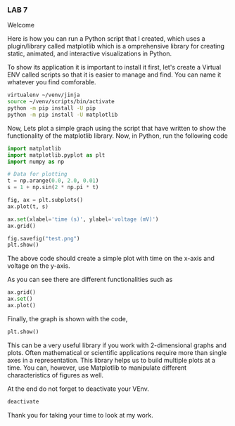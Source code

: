 ### LAB 7 

Welcome

Here is how you can run a Python script that I created, which uses a plugin/library called matplotlib which is a omprehensive library for creating static, animated, and interactive visualizations in Python.

To show its application it is important to install it first, let's create a Virtual ENV called scripts so that it is easier to manage and find. You can name it whatever you find comforable.

```bash
virtualenv ~/venv/jinja
source ~/venv/scripts/bin/activate
python -m pip install -U pip
python -m pip install -U matplotlib
```
Now, Lets plot a simple graph using the script that have written to show the functionality of the matplotlib library.
Now, in Python, run the following code
```python
import matplotlib
import matplotlib.pyplot as plt
import numpy as np

# Data for plotting
t = np.arange(0.0, 2.0, 0.01)
s = 1 + np.sin(2 * np.pi * t)

fig, ax = plt.subplots()
ax.plot(t, s)

ax.set(xlabel='time (s)', ylabel='voltage (mV)')
ax.grid()

fig.savefig("test.png")
plt.show()
```
The above code should create a simple plot with time on the x-axis and voltage on the y-axis.

As you can see there are different functionalities such as 

```python
ax.grid()
ax.set()
ax.plot()
```

Finally, the graph is shown with the code,
```python
plt.show()
```
This can be a very useful library if you work with 2-dimensional graphs and plots. Often mathematical or scientific applications require more than single axes in a representation. This library helps us to build multiple plots at a time. You can, however, use Matplotlib to manipulate different characteristics of figures as well.

At the end do not forget to deactivate your VEnv.
```bash
deactivate
```

Thank you for taking your time to look at my work.

